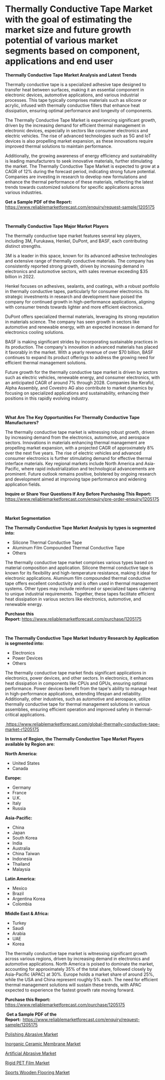 <p><h1>Thermally Conductive Tape Market with the goal of estimating the market size and future growth potential of various market segments based on component, applications and end user</h1></p><p><strong>Thermally Conductive Tape Market Analysis and Latest Trends</strong></p>
<p><p>Thermally conductive tape is a specialized adhesive tape designed to transfer heat between surfaces, making it an essential component in electronic devices, automotive applications, and various industrial processes. This tape typically comprises materials such as silicone or acrylic, infused with thermally conductive fillers that enhance heat dissipation, ensuring optimal performance and longevity of components.</p><p>The Thermally Conductive Tape Market is experiencing significant growth, driven by the increasing demand for efficient thermal management in electronic devices, especially in sectors like consumer electronics and electric vehicles. The rise of advanced technologies such as 5G and IoT devices is also propelling market expansion, as these innovations require improved thermal solutions to maintain performance. </p><p>Additionally, the growing awareness of energy efficiency and sustainability is leading manufacturers to seek innovative materials, further stimulating the market. The Thermally Conductive Tape Market is expected to grow at a CAGR of 12% during the forecast period, indicating strong future potential. Companies are investing in research to develop new formulations and enhance the thermal performance of these materials, reflecting the latest trends towards customized solutions for specific applications across various industries.</p></p>
<p><strong>Get a Sample PDF of the Report:&nbsp;</strong> <a href="https://www.reliablemarketforecast.com/enquiry/request-sample/1205175?utm_campaign=1110&utm_medium=2&utm_source=Github&utm_content=ia&utm_term=01042025&utm_id=thermally-conductive-tape">https://www.reliablemarketforecast.com/enquiry/request-sample/1205175</a></p>
<p>&nbsp;</p>
<p><strong>Thermally Conductive Tape Major Market Players</strong></p>
<p><p>The thermally conductive tape market features several key players, including 3M, Furukawa, Henkel, DuPont, and BASF, each contributing distinct strengths. </p><p>3M is a leader in this space, known for its advanced adhesive technologies and extensive range of thermally conductive materials. The company has consistently reported strong growth, driven by increasing demand in electronics and automotive sectors, with sales revenue exceeding $35 billion in 2022.</p><p>Henkel focuses on adhesives, sealants, and coatings, with a robust portfolio in thermally conductive tapes, particularly for consumer electronics. Its strategic investments in research and development have poised the company for continued growth in high-performance applications, aligning with consumer trends towards lighter and more efficient electronics.</p><p>DuPont offers specialized thermal materials, leveraging its strong reputation in materials science. The company has seen growth in sectors like automotive and renewable energy, with an expected increase in demand for electronics cooling solutions. </p><p>BASF is making significant strides by incorporating sustainable practices in its production. The company's innovation in advanced materials has placed it favorably in the market. With a yearly revenue of over $70 billion, BASF continues to expand its product offerings to address the growing need for efficient thermal management solutions.</p><p>Future growth for the thermally conductive tape market is driven by sectors such as electric vehicles, renewable energy, and consumer electronics, with an anticipated CAGR of around 7% through 2028. Companies like Kerafol, Alpha Assembly, and Covestro AG also contribute to market dynamics by focusing on specialized applications and sustainability, enhancing their positions in this rapidly evolving industry.</p></p>
<p>&nbsp;</p>
<p><strong>What Are The Key Opportunities For Thermally Conductive Tape Manufacturers?</strong></p>
<p><p>The thermally conductive tape market is witnessing robust growth, driven by increasing demand from the electronics, automotive, and aerospace sectors. Innovations in materials enhancing thermal management are propelling market expansion, with a projected CAGR of approximately 8% over the next five years. The rise of electric vehicles and advanced consumer electronics is further stimulating demand for effective thermal interface materials. Key regional markets include North America and Asia-Pacific, where rapid industrialization and technological advancements are prominent. Future outlook remains positive, bolstered by ongoing research and development aimed at improving tape performance and widening application fields.</p></p>
<p><strong>Inquire or Share Your Questions If Any Before Purchasing This Report:</strong> <a href="https://www.reliablemarketforecast.com/enquiry/pre-order-enquiry/1205175?utm_campaign=1110&utm_medium=2&utm_source=Github&utm_content=ia&utm_term=01042025&utm_id=thermally-conductive-tape">https://www.reliablemarketforecast.com/enquiry/pre-order-enquiry/1205175</a></p>
<p>&nbsp;</p>
<p><strong>Market Segmentation</strong></p>
<p><strong>The Thermally Conductive Tape Market Analysis by types is segmented into:</strong></p>
<p><ul><li>Silicone Thermal Conductive Tape</li><li>Aluminum Film Compounded Thermal Conductive Tape</li><li>Others</li></ul></p>
<p><p>The thermally conductive tape market comprises various types based on material composition and application. Silicone thermal conductive tape is known for its flexibility and high-temperature resistance, making it ideal for electronic applications. Aluminum film compounded thermal conductive tape offers excellent conductivity and is often used in thermal management systems. Other types may include reinforced or specialized tapes catering to unique industrial requirements. Together, these tapes facilitate efficient heat dissipation in various sectors like electronics, automotive, and renewable energy.</p></p>
<p><strong>Purchase this Report:&nbsp;</strong><a href="https://www.reliablemarketforecast.com/purchase/1205175?utm_campaign=1110&utm_medium=2&utm_source=Github&utm_content=ia&utm_term=01042025&utm_id=thermally-conductive-tape">https://www.reliablemarketforecast.com/purchase/1205175</a></p>
<p>&nbsp;</p>
<p><strong>The Thermally Conductive Tape Market Industry Research by Application is segmented into:</strong></p>
<p><ul><li>Electronics</li><li>Power Devices</li><li>Others</li></ul></p>
<p><p>The thermally conductive tape market finds significant applications in electronics, power devices, and other sectors. In electronics, it enhances heat dissipation in components like CPUs and GPUs, ensuring optimal performance. Power devices benefit from the tape's ability to manage heat in high-performance applications, extending lifespan and reliability. Additionally, other industries, such as automotive and aerospace, utilize thermally conductive tape for thermal management solutions in various assemblies, ensuring efficient operation and improved safety in thermal-critical applications.</p></p>
<p><a href="https://www.reliablemarketforecast.com/global-thermally-conductive-tape-market-r1205175?utm_campaign=1110&utm_medium=2&utm_source=Github&utm_content=ia&utm_term=01042025&utm_id=thermally-conductive-tape">&nbsp;https://www.reliablemarketforecast.com/global-thermally-conductive-tape-market-r1205175</a></p>
<p><strong>In terms of Region, the Thermally Conductive Tape Market Players available by Region are:</strong></p>
<p>
    <p> <strong> North America: </strong>
        <ul>
            <li>United States</li>
            <li>Canada</li>
        </ul>
        </p> 
    <p> <strong> Europe: </strong>
        <ul>
            <li>Germany</li>
            <li>France</li>
            <li>U.K.</li>
            <li>Italy</li>
            <li>Russia</li>
        </ul>
        </p> 
    <p> <strong> Asia-Pacific: </strong>
        <ul>
            <li>China</li>
            <li>Japan</li>
            <li>South Korea</li>
            <li>India</li>
            <li>Australia</li>
            <li>China Taiwan</li>
            <li>Indonesia</li>
            <li>Thailand</li>
            <li>Malaysia</li>
        </ul>
        </p> 
    <p> <strong> Latin America: </strong>
        <ul>
            <li>Mexico</li>
            <li>Brazil</li>
            <li>Argentina Korea</li>
            <li>Colombia</li>
        </ul>
        </p> 
    <p> <strong> Middle East & Africa: </strong>
        <ul>
            <li>Turkey</li>
            <li>Saudi</li>
            <li>Arabia</li>
            <li>UAE</li>
            <li>Korea</li>
        </ul>
    </p>
    </p>
<p><p>The thermally conductive tape market is witnessing significant growth across various regions, driven by increasing demand in electronics and automotive applications. North America is poised to dominate the market, accounting for approximately 35% of the total share, followed closely by Asia-Pacific (APAC) at 30%. Europe holds a market share of around 25%, while the USA and China represent roughly 5% each. The need for efficient thermal management solutions will sustain these trends, with APAC expected to experience the fastest growth rate moving forward.</p></p>
<p><strong>Purchase this Report: </strong><a href="https://www.reliablemarketforecast.com/purchase/1205175?utm_campaign=1110&utm_medium=2&utm_source=Github&utm_content=ia&utm_term=01042025&utm_id=thermally-conductive-tape">https://www.reliablemarketforecast.com/purchase/1205175</a></p>
<p>&nbsp;<strong>Get a Sample PDF of the Report:&nbsp;&nbsp;</strong><a href="https://www.reliablemarketforecast.com/enquiry/request-sample/1205175?utm_campaign=1110&utm_medium=2&utm_source=Github&utm_content=ia&utm_term=01042025&utm_id=thermally-conductive-tape">https://www.reliablemarketforecast.com/enquiry/request-sample/1205175</a></p>
<p><strong></strong></p>
<p><p><a href="https://github.com/siriyagayo/Market-Research-Report-List-1/blob/main/polishing-abrasive-market.md?utm_campaign=1110&utm_medium=2&utm_source=Github&utm_content=ia&utm_term=01042025&utm_id=thermally-conductive-tape">Polishing Abrasive Market</a></p><p><a href="https://github.com/goreabeeran/Market-Research-Report-List-1/blob/main/inorganic-ceramic-membrane-market.md?utm_campaign=1110&utm_medium=2&utm_source=Github&utm_content=ia&utm_term=01042025&utm_id=thermally-conductive-tape">Inorganic Ceramic Membrane Market</a></p><p><a href="https://github.com/klinzenisaa/Market-Research-Report-List-1/blob/main/artificial-abrasive-market.md?utm_campaign=1110&utm_medium=2&utm_source=Github&utm_content=ia&utm_term=01042025&utm_id=thermally-conductive-tape">Artificial Abrasive Market</a></p><p><a href="https://github.com/prumrupear/Market-Research-Report-List-1/blob/main/rigid-pet-film-market.md?utm_campaign=1110&utm_medium=2&utm_source=Github&utm_content=ia&utm_term=01042025&utm_id=thermally-conductive-tape">Rigid PET Film Market</a></p><p><a href="https://github.com/romeoacuffap/Market-Research-Report-List-1/blob/main/sports-wooden-flooring-market.md?utm_campaign=1110&utm_medium=2&utm_source=Github&utm_content=ia&utm_term=01042025&utm_id=thermally-conductive-tape">Sports Wooden Flooring Market</a></p></p>